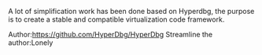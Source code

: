 A lot of simplification work has been done based on Hyperdbg, the purpose is to create a stable and compatible virtualization code framework.


Author:https://github.com/HyperDbg/HyperDbg
Streamline the author:Lonely
